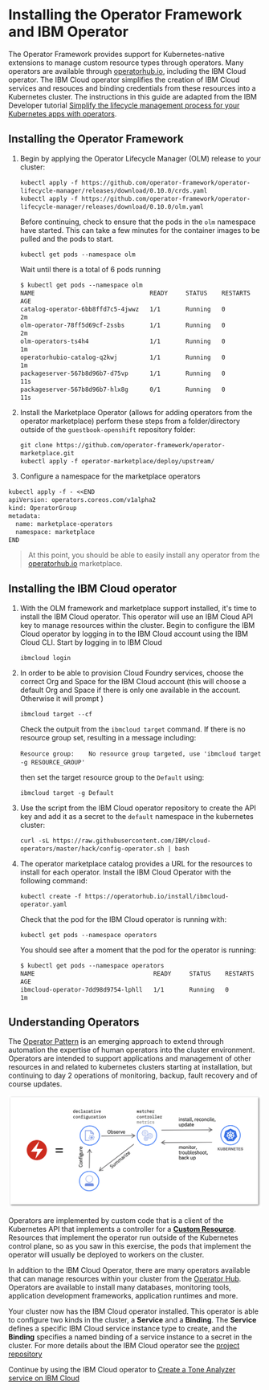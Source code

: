 # Installing the Operator Framework and IBM Operator

The Operator Framework provides support for Kubernetes-native extensions to manage custom resource types through operators. Many operators are available through [operatorhub.io](https://operatorhub.io/), including the IBM Cloud operator. The IBM Cloud operator simplifies the creation of IBM Cloud services and resouces and binding credentials from these resources into a Kubernetes cluster. The instructions in this guide are adapted from the IBM Developer tutorial [Simplify the lifecycle management process for your Kubernetes apps with operators](https://developer.ibm.com/tutorials/simplify-lifecycle-management-kubernetes-openshift-ibm-cloud-operator/).

## Installing the Operator Framework

1. Begin by applying the Operator Lifecycle Manager (OLM) release to your cluster:

    ```text
    kubectl apply -f https://github.com/operator-framework/operator-lifecycle-manager/releases/download/0.10.0/crds.yaml
    kubectl apply -f https://github.com/operator-framework/operator-lifecycle-manager/releases/download/0.10.0/olm.yaml
    ```

    Before continuing, check to ensure that the pods in the `olm` namespace have started. This can take a few minutes for the container images to be pulled and the pods to start.

    ```text
    kubectl get pods --namespace olm
    ```

    Wait until there is a total of 6 pods running

    ```console
    $ kubectl get pods --namespace olm
    NAME                                READY     STATUS    RESTARTS   AGE
    catalog-operator-6bb8ffd7c5-4jwwz   1/1       Running   0          2m
    olm-operator-78ff5d69cf-2ssbs       1/1       Running   0          2m
    olm-operators-ts4h4                 1/1       Running   0          1m
    operatorhubio-catalog-q2kwj         1/1       Running   0          1m
    packageserver-567b8d96b7-d75vp      1/1       Running   0          11s
    packageserver-567b8d96b7-hlx8g      0/1       Running   0          11s
    ```

1. Install the Marketplace Operator (allows for adding operators from the operator marketplace) perform these steps from a folder/directory outside of the `guestbook-openshift` repository folder:

    ```text
    git clone https://github.com/operator-framework/operator-marketplace.git
    kubectl apply -f operator-marketplace/deploy/upstream/
    ```

1. Configure a namespace for the marketplace operators

```text
kubectl apply -f - <<END
apiVersion: operators.coreos.com/v1alpha2
kind: OperatorGroup
metadata:
  name: marketplace-operators
  namespace: marketplace
END
```

> At this point, you should be able to easily install any operator from the [operatorhub.io](https://operatorhub.io/) marketplace.

## Installing the IBM Cloud operator

1. With the OLM framework and marketplace support installed, it's time to install the IBM Cloud operator. This operator will use an IBM Cloud API key to manage resources within the cluster. Begin to configure the IBM Cloud operator by logging in to the IBM Cloud account using the IBM Cloud CLI. Start by logging in to IBM Cloud

    ```text
    ibmcloud login
    ```

1. In order to be able to provision Cloud Foundry services, choose the correct Org and Space for the IBM Cloud account (this will choose a default Org and Space if there is only one available in the account. Otherwise it will prompt )

    ```text
    ibmcloud target --cf
    ```

    Check the outpuit from the `ibmcloud target` command. If there is no resource group set, resulting in a message including:

    `Resource group:    No resource group targeted, use 'ibmcloud target -g RESOURCE_GROUP'`

    then set the target resource group to the `Default` using:

    ```text
    ibmcloud target -g Default
    ```

1. Use the script from the IBM Cloud operator repository to create the API key and add it as a secret to the `default` namespace in the kubernetes cluster:

    ```text
    curl -sL https://raw.githubusercontent.com/IBM/cloud-operators/master/hack/config-operator.sh | bash
    ```

1. The operator marketplace catalog provides a URL for the resources to install for each operator. Install the IBM Cloud Operator with the following command:

    ```text
    kubectl create -f https://operatorhub.io/install/ibmcloud-operator.yaml
    ```

    Check that the pod for the IBM Cloud operator is running with:

    ```text
    kubectl get pods --namespace operators
    ```

    You should see after a moment that the pod for the operator is running:

    ```console
    $ kubectl get pods --namespace operators
    NAME                                 READY     STATUS    RESTARTS   AGE
    ibmcloud-operator-7dd98d9754-lphll   1/1       Running   0          1m
    ```

## Understanding Operators

The [Operator Pattern](https://kubernetes.io/docs/concepts/extend-kubernetes/operator/) is an emerging approach to extend through automation the expertise of human operators into the cluster environment. Operators are intended to support applications and management of other resources in and related to kubernetes clusters starting at installation, but continuing to day 2 operations of monitoring, backup, fault recovery and of course updates.

![Operator Pattern](../.gitbook/assets/operator-pattern.png)

Operators are implemented by custom code that is a client of the Kubernetes API that implements a controller for a [**Custom Resource**](https://kubernetes.io/docs/concepts/extend-kubernetes/api-extension/custom-resources/). Resources that implement the operator run outside of the Kubernetes control plane, so as you saw in this exercise, the pods that implement the operator will usually be deployed to workers on the cluster.

In addition to the IBM Cloud Operator, there are many operators available that can manage resources within your cluster from the [Operator Hub](https://operatorhub.io). Operators are available to install many databases, monitoring tools, application development frameworks, application runtimes and more.

Your cluster now has the IBM Cloud operator installed. This operator is able to configure two kinds in the cluster, a **Service** and a **Binding**. The **Service** defines a specific IBM Cloud service instance type to create, and the **Binding** specifies a named binding of a service instance to a secret in the cluster. For more details about the IBM Cloud operator see the [project repository](https://github.com/IBM/cloud-operators)

Continue by using the IBM Cloud operator to [Create a Tone Analyzer service on IBM Cloud](../exercise-4/README.md)
